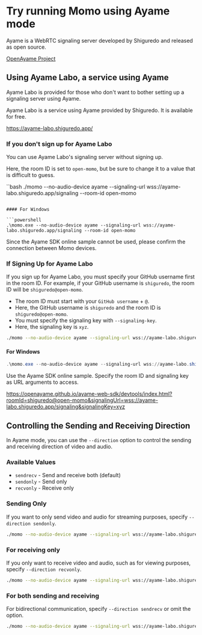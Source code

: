 # Try running Momo using Ayame mode

Ayame is a WebRTC signaling server developed by Shiguredo and released as open source.

[OpenAyame Project](https://gist.github.com/voluntas/90cc9686a11de2f1acca845c6278a824)

## Using Ayame Labo, a service using Ayame

Ayame Labo is provided for those who don't want to bother setting up a signaling server using Ayame.

Ayame Labo is a service using Ayame provided by Shiguredo. It is available for free.

<https://ayame-labo.shiguredo.app/>

### If you don't sign up for Ayame Labo

You can use Ayame Labo's signaling server without signing up.

Here, the room ID is set to `open-momo`, but be sure to change it to a value that is difficult to guess.

``bash
./momo --no-audio-device ayame --signaling-url wss://ayame-labo.shiguredo.app/signaling --room-id open-momo
```

#### For Windows

```powershell
.\momo.exe --no-audio-device ayame --signaling-url wss://ayame-labo.shiguredo.app/signaling --room-id open-momo
```

Since the Ayame SDK online sample cannot be used, please confirm the connection between Momo devices.

### If Signing Up for Ayame Labo

If you sign up for Ayame Labo, you must specify your GitHub username first in the room ID.
For example, if your GitHub username is `shiguredo`, the room ID will be `shiguredo@open-momo`.

- The room ID must start with your `GitHub username` + `@`.
- Here, the GitHub username is `shiguredo` and the room ID is `shiguredo@open-momo`.
- You must specify the signaling key with `--signaling-key`.
- Here, the signaling key is `xyz`.

```bash
./momo --no-audio-device ayame --signaling-url wss://ayame-labo.shiguredo.app/signaling --room-id shiguredo@open-momo --signaling-key xyz
```

#### For Windows

```powershell
.\momo.exe --no-audio-device ayame --signaling-url wss://ayame-labo.shiguredo.app/signaling --room-id shiguredo@open-momo --signaling-key xyz
```

Use the Ayame SDK online sample. Specify the room ID and signaling key as URL arguments to access.

<https://openayame.github.io/ayame-web-sdk/devtools/index.html?roomId=shiguredo@open-momo&signalingUrl=wss://ayame-labo.shiguredo.app/signaling&signalingKey=xyz>

## Controlling the Sending and Receiving Direction

In Ayame mode, you can use the `--direction` option to control the sending and receiving direction of video and audio.

### Available Values

- `sendrecv` - Send and receive both (default)
- `sendonly` - Send only
- `recvonly` - Receive only

### Sending Only

If you want to only send video and audio for streaming purposes, specify `--direction sendonly`.

```bash
./momo --no-audio-device ayame --signaling-url wss://ayame-labo.shiguredo.app/signaling --room-id open-momo --direction sendonly
```

### For receiving only

If you only want to receive video and audio, such as for viewing purposes, specify `--direction recvonly`.

```bash
./momo --no-audio-device ayame --signaling-url wss://ayame-labo.shiguredo.app/signaling --room-id open-momo --direction recvonly
```

### For both sending and receiving

For bidirectional communication, specify `--direction sendrecv` or omit the option.

```bash
./momo --no-audio-device ayame --signaling-url wss://ayame-labo.shiguredo.app/signaling --room-id open-momo --direction sendrecv
````